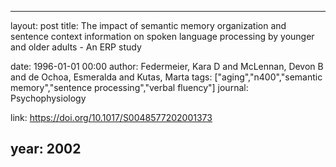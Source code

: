 ---
layout: post
title: The impact of semantic memory organization and sentence context information on spoken language processing by younger and older adults - An ERP study

date: 1996-01-01 00:00
author: Federmeier, Kara D and McLennan, Devon B and de Ochoa, Esmeralda and Kutas, Marta
tags: ["aging","n400","semantic memory","sentence processing","verbal fluency"]
journal: Psychophysiology

link: https://doi.org/10.1017/S0048577202001373

year: 2002
-----